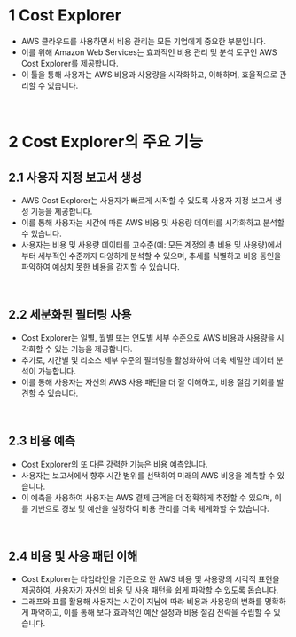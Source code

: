 # 1 Cost Explorer

- AWS 클라우드를 사용하면서 비용 관리는 모든 기업에게 중요한 부분입니다. 
- 이를 위해 Amazon Web Services는 효과적인 비용 관리 및 분석 도구인 AWS Cost Explorer를 제공합니다.
- 이 툴을 통해 사용자는 AWS 비용과 사용량을 시각화하고, 이해하며, 효율적으로 관리할 수 있습니다.

<br>

# 2 Cost Explorer의 주요 기능

## 2.1 사용자 지정 보고서 생성

- AWS Cost Explorer는 사용자가 빠르게 시작할 수 있도록 사용자 지정 보고서 생성 기능을 제공합니다.
- 이를 통해 사용자는 시간에 따른 AWS 비용 및 사용량 데이터를 시각화하고 분석할 수 있습니다.
- 사용자는 비용 및 사용량 데이터를 고수준(예: 모든 계정의 총 비용 및 사용량)에서부터 세부적인 수준까지 다양하게 분석할 수 있으며, 추세를 식별하고 비용 동인을 파악하여 예상치 못한 비용을 감지할 수 있습니다.

<br>

## 2.2 세분화된 필터링 사용

- Cost Explorer는 일별, 월별 또는 연도별 세부 수준으로 AWS 비용과 사용량을 시각화할 수 있는 기능을 제공합니다.
- 추가로, 시간별 및 리소스 세부 수준의 필터링을 활성화하여 더욱 세밀한 데이터 분석이 가능합니다.
- 이를 통해 사용자는 자신의 AWS 사용 패턴을 더 잘 이해하고, 비용 절감 기회를 발견할 수 있습니다.

<br>

## 2.3 비용 예측

- Cost Explorer의 또 다른 강력한 기능은 비용 예측입니다. 
- 사용자는 보고서에서 향후 시간 범위를 선택하여 미래의 AWS 비용을 예측할 수 있습니다. 
- 이 예측을 사용하여 사용자는 AWS 결제 금액을 더 정확하게 추정할 수 있으며, 이를 기반으로 경보 및 예산을 설정하여 비용 관리를 더욱 체계화할 수 있습니다.

<br>

## 2.4 비용 및 사용 패턴 이해

- Cost Explorer는 타임라인을 기준으로 한 AWS 비용 및 사용량의 시각적 표현을 제공하여, 사용자가 자신의 비용 및 사용 패턴을 쉽게 파악할 수 있도록 돕습니다.
- 그래프와 표를 활용해 사용자는 시간이 지남에 따라 비용과 사용량의 변화를 명확하게 파악하고, 이를 통해 보다 효과적인 예산 설정과 비용 절감 전략을 수립할 수 있습니다.